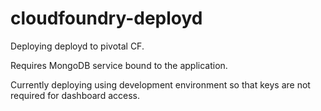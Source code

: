 cloudfoundry-deployd
====================

Deploying deployd to pivotal CF.

Requires MongoDB service bound to the application.

Currently deploying using development environment so that keys are not required for dashboard access.

